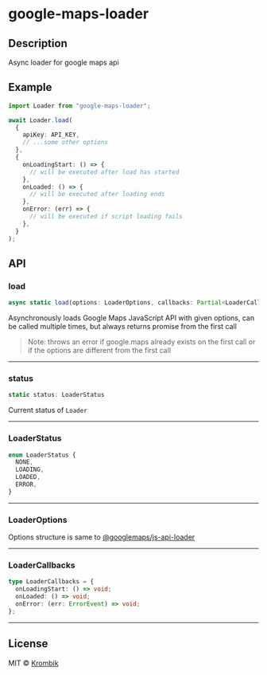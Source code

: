 # google-maps-loader

## Description

Async loader for google maps api

## Example

```ts
import Loader from "google-maps-loader";

await Loader.load(
  {
    apiKey: API_KEY,
    // ...some other options
  },
  {
    onLoadingStart: () => {
      // will be executed after load has started
    },
    onLoaded: () => {
      // will be executed after loading ends
    },
    onError: (err) => {
      // will be executed if script loading fails
    },
  }
);
```

## API

### load

```ts
async static load(options: LoaderOptions, callbacks: Partial<LoaderCallbacks>): Promise<void>
```

Asynchronously loads Google Maps JavaScript API with given options, can be called multiple times, but always returns promise from the first call

> Note: throws an error if google.maps already exists on the first call or if the options are different from the first call

---

### status

```ts
static status: LoaderStatus
```

Current status of `Loader`

---

### LoaderStatus

```ts
enum LoaderStatus {
  NONE,
  LOADING,
  LOADED,
  ERROR,
}
```

---

### LoaderOptions

Options structure is same to [@googlemaps/js-api-loader](https://github.com/googlemaps/js-api-loader)

---

### LoaderCallbacks

```ts
type LoaderCallbacks = {
  onLoadingStart: () => void;
  onLoaded: () => void;
  onError: (err: ErrorEvent) => void;
};
```

---

## License

MIT © [Krombik](https://github.com/Krombik)
